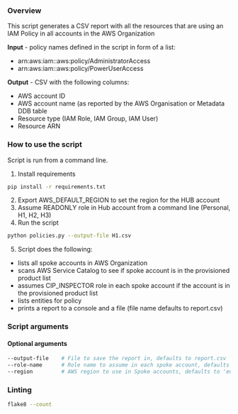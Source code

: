 ### Overview
This script generates a CSV report with all the resources that are using an IAM Policy in all accounts in the AWS Organization

**Input** - policy names defined in the script in form of a list:
- arn:aws:iam::aws:policy/AdministratorAccess
- arn:aws:iam::aws:policy/PowerUserAccess

**Output** - CSV with the following columns:
- AWS account ID
- AWS account name (as reported by the AWS Organisation or Metadata DDB table
- Resource type (IAM Role, IAM Group, IAM User)
- Resource ARN

### How to use the script
Script is run from a command line.
1. Install requirements
```bash
pip install -r requirements.txt
```
2. Export AWS_DEFAULT_REGION to set the region for the HUB account
3. Assume READONLY role in Hub account from a command line (Personal, H1, H2, H3)
4. Run the script
```bash
python policies.py --output-file H1.csv
```
5. Script does the following:
  - lists all spoke accounts in AWS Organization
  - scans AWS Service Catalog to see if spoke account is in the provisioned product list
  - assumes CIP_INSPECTOR role in each spoke account if the account is in the provisioned product list
  - lists entities for policy
  - prints a report to a console and a file (file name defaults to report.csv)


### Script arguments
#### Optional arguments
```bash
--output-file    # File to save the report in, defaults to report.csv
--role-name      # Role name to assume in each spoke account, defaults to CIP_INSPECTOR
--region         # AWS region to use in Spoke accounts, defaults to 'eu-west-1'
```

### Linting
```bash
flake8 --count
```
